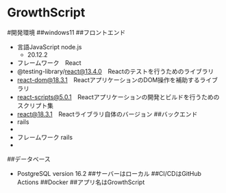 # GrowthScript
 
#開発環境
##windows11
##フロントエンド
- 言語JavaScript node.js
  - 20.12.2
- フレームワーク　React
 - @testing-library/react@13.4.0　Reactのテストを行うためのライブラリ
 - react-dom@18.3.1　ReactアプリケーションのDOM操作を補助するライブラリ
 - react-scripts@5.0.1　Reactアプリケーションの開発とビルドを行うためのスクリプト集
 - react@18.3.1　Reactライブラリ自体のバージョン
##バックエンド
- rails
 - 
- フレームワーク rails
 - 
##データベース
- PostgreSQL version 16.2
##サーバーはローカル
##CI/CDはGitHub Actions
##Docker
##アプリ名はGrowthScript